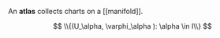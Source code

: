 An **atlas** collects charts on a [[manifold]]. 

$$
\\{(U_\alpha, \varphi_\alpha ): \alpha \in I\\}
$$